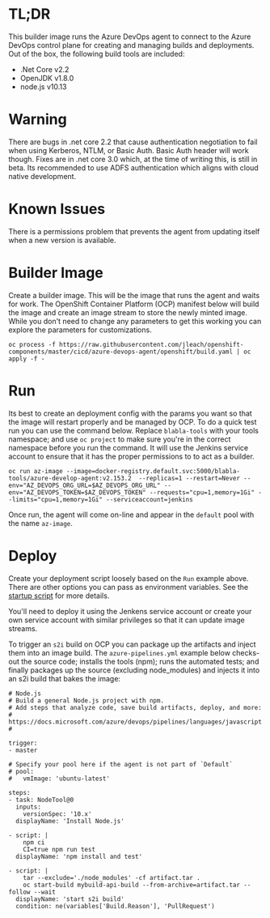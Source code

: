 
# TL;DR

This builder image runs the Azure DevOps agent to connect to the Azure DevOps control plane for creating and managing builds and deployments. Out of the box, the following build tools are included:

- .Net Core     v2.2 
- OpenJDK       v1.8.0
- node.js       v10.13

# Warning

There are bugs in .net core 2.2 that cause authentication negotiation to fail when using Kerberos, NTLM, or Basic Auth. Basic Auth header will work though. Fixes are in .net core 3.0 which, at the time of writing this, is still in beta. Its recommended to use ADFS authentication which aligns with cloud native development. 

# Known Issues

There is a permissions problem that prevents the agent from updating itself when a new version is available.

# Builder Image

Create a builder image. This will be the image that runs the agent and waits for work. The OpenShift Container Platform (OCP) manifest below will build the image and create an image stream to store the newly minted image. While you don't need to change any parameters to get this working you can explore the parameters for customizations.

```console
oc process -f https://raw.githubusercontent.com/jleach/openshift-components/master/cicd/azure-devops-agent/openshift/build.yaml | oc apply -f -
```

# Run

Its best to create an deployment config with the params you want so that the image will restart properly and be managed by OCP. To do a quick test run you can use the command below. Replace `blabla-tools` with your tools namespace; and use `oc project` to make sure you're in the correct namespace before you run the command. It will use the Jenkins service account to ensure that it has the proper permissions to to act as a builder.

```console
oc run az-image --image=docker-registry.default.svc:5000/blabla-tools/azure-develop-agent:v2.153.2  --replicas=1 --restart=Never --env="AZ_DEVOPS_ORG_URL=$AZ_DEVOPS_ORG_URL" --env="AZ_DEVOPS_TOKEN=$AZ_DEVOPS_TOKEN" --requests="cpu=1,memory=1Gi" --limits="cpu=1,memory=1Gi" --serviceaccount=jenkins
```

Once run, the agent will come on-line and appear in the `default` pool with the name `az-image`.

# Deploy

Create your deployment script loosely based on the `Run` example above. There are other options you can pass as environment variables. See the [startup script](https://raw.githubusercontent.com/jleach/openshift-components/master/cicd/azure-devops-agent/scripts/start.sh) for more details.

You'll need to deploy it using the Jenkens service account or create your own service account with similar privileges so that it can update image streams.

To trigger an `s2i` build on OCP you can package up the artifacts and inject them into an image build. The `azure-pipelines.yml` example below checks-out the source code; installs the tools (npm); runs the automated tests; and finally packages up the source (excluding node_modules) and injects it into an s2i build that bakes the image:

```
# Node.js
# Build a general Node.js project with npm.
# Add steps that analyze code, save build artifacts, deploy, and more:
# https://docs.microsoft.com/azure/devops/pipelines/languages/javascript
#

trigger:
- master

# Specify your pool here if the agent is not part of `Default`
# pool:
#   vmImage: 'ubuntu-latest'

steps:
- task: NodeTool@0
  inputs:
    versionSpec: '10.x'
  displayName: 'Install Node.js'

- script: |
    npm ci
    CI=true npm run test
  displayName: 'npm install and test'

- script: |
    tar --exclude='./node_modules' -cf artifact.tar .
    oc start-build mybuild-api-build --from-archive=artifact.tar --follow --wait
  displayName: 'start s2i build'
  condition: ne(variables['Build.Reason'], 'PullRequest')
```
